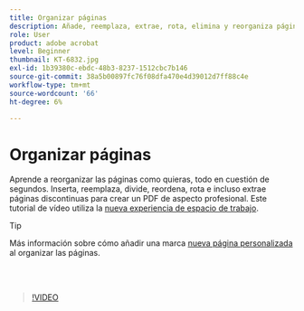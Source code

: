 ```yaml
---
title: Organizar páginas
description: Añade, reemplaza, extrae, rota, elimina y reorganiza páginas en tu PDF
role: User
product: adobe acrobat
level: Beginner
thumbnail: KT-6832.jpg
exl-id: 1b39380c-ebdc-48b3-8237-1512cbc7b146
source-git-commit: 38a5b00897fc76f08dfa470e4d39012d7ff88c4e
workflow-type: tm+mt
source-wordcount: '66'
ht-degree: 6%

---
```


# Organizar páginas

Aprende a reorganizar las páginas como quieras, todo en cuestión de segundos. Inserta, reemplaza, divide, reordena, rota e incluso extrae páginas discontinuas para crear un PDF de aspecto profesional. Este tutorial de vídeo utiliza la [nueva experiencia de espacio de trabajo](new-workspace.md).

>[!TIP]
>
>Más información sobre cómo añadir una marca [nueva página personalizada](add-custom-page.md) al organizar las páginas.

<br> 

>[!VIDEO](https://video.tv.adobe.com/v/3409022?hidetitle=true)